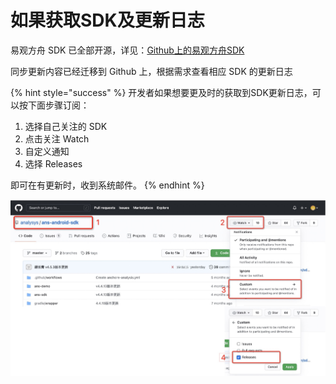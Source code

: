 # 如果获取SDK及更新日志

易观方舟 SDK 已全部开源，详见：[Github上的易观方舟SDK](https://github.com/analysys)

同步更新内容已经迁移到 Github 上，根据需求查看相应 SDK 的更新日志

{% hint style="success" %}
开发者如果想要更及时的获取到SDK更新日志，可以按下面步骤订阅：

1. 选择自己关注的 SDK
2. 点击关注 Watch
3. 自定义通知
4. 选择 Releases

即可在有更新时，收到系统邮件。
{% endhint %}

![](../../../.gitbook/assets/image%20%28565%29.png)

